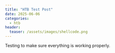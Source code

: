 ```yaml
---
title: "HTB Test Post"
date: 2025-06-06
categories:
  - htb               
header:
  teaser: /assets/images/shellcode.png
---
```

Testing to make sure everything is working properly.
